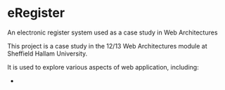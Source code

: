 eRegister
=========

An electronic register system used as a case study in Web Architectures 

This project is a case study in the 12/13 Web Architectures module at Sheffield Hallam University.

It is used to explore various aspects of web application, including:

*
